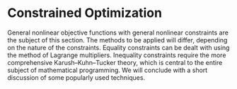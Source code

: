 #  **Constrained Optimization**

General nonlinear objective functions with general nonlinear constraints are the subject of this section. The methods to be applied will differ, depending on the nature of the constraints. Equality constraints can be dealt with using the method of Lagrange multipliers. Inequality constraints require the more comprehensive Karush–Kuhn–Tucker theory, which is central to the entire subject of mathematical programming. We will conclude with a short discussion of some popularly used techniques.